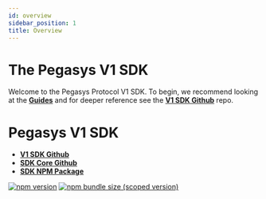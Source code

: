 ```yaml
---
id: overview
sidebar_position: 1
title: Overview
---
```


# The Pegasys V1 SDK

Welcome to the Pegasys Protocol V1 SDK. To begin, we recommend looking at the [**Guides**](./guides/01-quick-start.md) and for deeper reference see the [**V1 SDK Github**](https://github.com/Pegasys-fi/v1-sdk) repo.


# Pegasys V1 SDK

- [**V1 SDK Github**](https://github.com/Pegasys-fi/v1-sdk)
- [**SDK Core Github**](https://github.com/Pegasys-fi/sdk-core)
- [**SDK NPM Package**](https://www.npmjs.com/package/@pollum-io/v1-sdk)

[![npm version](https://img.shields.io/npm/v/@pegasys-fi/v1-sdk/latest.svg)](https://www.npmjs.com/package/@pollum-io/v1-sdk/v/latest)
[![npm bundle size (scoped version)](https://img.shields.io/bundlephobia/minzip/@pegasys-fi/v1-sdk/latest.svg)](https://bundlephobia.com/result?p=@pollum-io/v1-sdk@latest)
